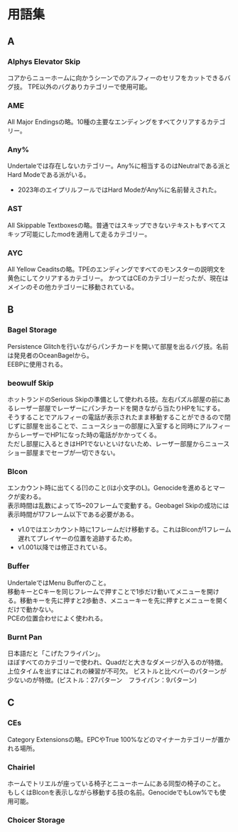# 用語集

## A

### Alphys Elevator Skip
コアからニューホームに向かうシーンでのアルフィーのセリフをカットできるバグ技。
TPE以外のバグありカテゴリーで使用可能。

### AME
All Major Endingsの略。10種の主要なエンディングをすべてクリアするカテゴリー。

### Any%
Undertaleでは存在しないカテゴリー。Any%に相当するのはNeutralである派とHard Modeである派がいる。
* 2023年のエイプリルフールではHard ModeがAny%に名前替えされた。

### AST
All Skippable Textboxesの略。普通ではスキップできないテキストもすべてスキップ可能にしたmodを適用して走るカテゴリー。

### AYC
All Yellow Ceaditsの略。TPEのエンディングですべてのモンスターの説明文を黄色にしてクリアするカテゴリー。
かつてはCEのカテゴリーだったが、現在はメインのその他カテゴリーに移動されている。

## B

### Bagel Storage
Persistence Glitchを行いながらパンチカードを開いて部屋を出るバグ技。名前は発見者のOceanBagelから。<br>
EEBPに使用される。

### beowulf Skip
ホットランドのSerious Skipの準備として使われる技。左右パズル部屋の前にあるレーザー部屋でレーザーにパンチカードを開きながら当たりHPを1にする。<br>
そうすることでアルフィーの電話が表示されたまま移動することができるので閉じずに部屋を出ることで、ニュースショーの部屋に入室すると同時にアルフィーからレーザーでHP1になった時の電話がかかってくる。<br>
ただし部屋に入るときはHP1でないといけないため、レーザー部屋からニュースショー部屋までセーブが一切できない。

### Blcon
エンカウント時に出てくる[!]のこと(lは小文字のL)。Genocideを進めるとマークが変わる。<br>
表示時間は乱数によって15~20フレームで変動する。Geobagel Skipの成功には表示時間が17フレーム以下である必要がある。
* v1.0ではエンカウント時に1フレームだけ移動する。これはBlconが1フレーム遅れてプレイヤーの位置を追跡するため。
* v1.001以降では修正されている。

### Buffer
UndertaleではMenu Bufferのこと。<br>
移動キーとCキーを同じフレームで押すことで1歩だけ動いてメニューを開ける。移動キーを先に押すと2歩動き、メニューキーを先に押すとメニューを開くだけで動かない。<br>
PCEの位置合わせによく使われる。

### Burnt Pan
日本語だと「こげたフライパン」。<br>
ほぼすべてのカテゴリーで使われ、Quadだと大きなダメージが入るのが特徴。上位タイムを出すにはこれの練習が不可欠。<bn>
ピストルと比べバーのパターンが少ないのが特徴。(ピストル：27パターン　フライパン：9パターン)

## C

### CEs
Category Extensionsの略。EPCやTrue 100%などのマイナーカテゴリーが置かれる場所。

### Chairiel
ホームでトリエルが座っている椅子とニューホームにある同型の椅子のこと。<br>
もしくはBlconを表示しながら移動する技の名前。GenocideでもLow%でも使用可能。

### Choicer Storage
